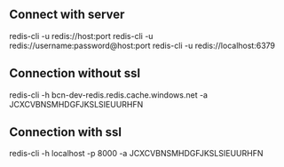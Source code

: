 ## Connect with server
redis-cli -u redis://host:port
redis-cli -u redis://username:password@host:port
redis-cli -u redis://localhost:6379

## Connection without ssl
redis-cli -h bcn-dev-redis.redis.cache.windows.net -a JCXCVBNSMHDGFJKSLSIEUURHFN

## Connection with ssl
redis-cli -h localhost -p 8000 -a JCXCVBNSMHDGFJKSLSIEUURHFN
